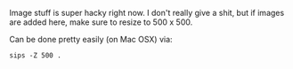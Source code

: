 Image stuff is super hacky right now. I don't really give a shit, but if images are added here, make sure to resize to 500 x 500.

Can be done pretty easily (on Mac OSX) via:
```
sips -Z 500 .
```
